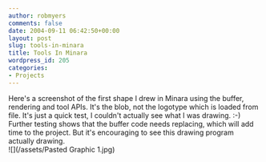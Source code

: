 ```yaml
---
author: robmyers
comments: false
date: 2004-09-11 06:42:50+00:00
layout: post
slug: tools-in-minara
title: Tools In Minara
wordpress_id: 205
categories:
- Projects
---
```


Here's a screenshot of the first shape I drew in Minara using the buffer, rendering and tool APIs. It's the blob, not the logotype which is loaded from file. It's just a quick test, I couldn't actually see what I was drawing. :-)  
Further testing shows that the buffer code needs replacing, which will add time to the project. But it's encouraging to see this drawing program actually drawing.  
![](/assets/Pasted Graphic 1.jpg)

  



